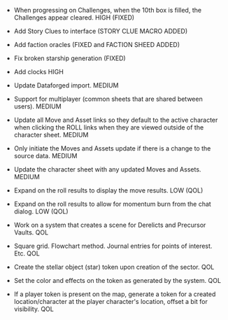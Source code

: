 - When progressing on Challenges, when the 10th box is filled, the Challenges appear cleared. HIGH (FIXED)
- Add Story Clues to interface (STORY CLUE MACRO ADDED)
- Add faction oracles (FIXED and FACTION SHEED ADDED)
- Fix broken starship generation (FIXED)

- Add clocks HIGH

- Update Dataforged import. MEDIUM
- Support for multiplayer (common sheets that are shared between users). MEDIUM

- Update all Move and Asset links so they default to the active character when clicking the ROLL links when they are viewed outside of the character sheet. MEDIUM
- Only initiate the Moves and Assets update if there is a change to the source data. MEDIUM
- Update the character sheet with any updated Moves and Assets. MEDIUM

- Expand on the roll results to display the move results. LOW (QOL)
- Expand on the roll results to allow for momentum burn from the chat dialog. LOW (QOL)

- Work on a system that creates a scene for Derelicts and Precursor Vaults. QOL
- Square grid. Flowchart method. Journal entries for points of interest. Etc. QOL

- Create the stellar object (star) token upon creation of the sector. QOL
- Set the color and effects on the token as generated by the system. QOL

- If a player token is present on the map, generate a token for a created location/character at the player character's location, offset a bit for visibility. QOL
